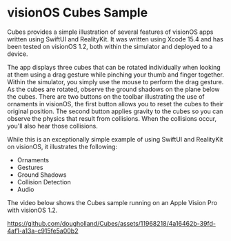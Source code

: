 # visionOS Cubes Sample

Cubes provides a simple illustration of several features of visionOS apps written using SwiftUI and RealityKit. It was written using Xcode 15.4 and has been tested on visionOS 1.2, both within the simulator and deployed to a device.

The app displays three cubes that can be rotated individually when looking at them using a drag gesture while pinching your thumb and finger together. Within the simulator, you simply use the mouse to perform the drag gesture. As the cubes are rotated, observe the ground shadows on the plane below the cubes. There are two buttons on the toolbar illustrating the use of ornaments in visionOS, the first button allows you to reset the cubes to their original position. The second button applies gravity to the cubes so you can observe the physics that result from collisions. When the collisions occur, you'll also hear those collisions.

While this is an exceptionally simple example of using SwiftUI and RealityKit on visionOS, it illustrates the following: 

- Ornaments
- Gestures
- Ground Shadows
- Collision Detection
- Audio

The video below shows the Cubes sample running on an Apple Vision Pro with visionOS 1.2. 

https://github.com/dougholland/Cubes/assets/11968218/4a16462b-39fd-4af1-a13a-c915fe5a00b2

